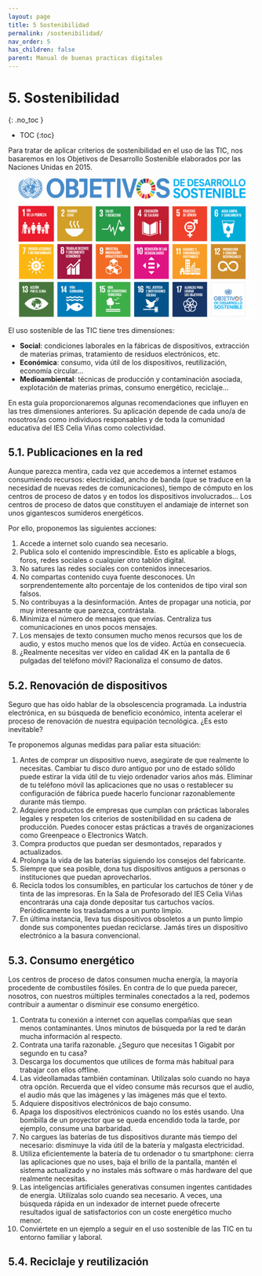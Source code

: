 ```yaml
---
layout: page
title: 5 Sostenibilidad
permalink: /sostenibilidad/
nav_order: 5
has_children: false
parent: Manual de buenas practicas digitales
---
```


# 5. Sostenibilidad
{: .no_toc }

- TOC
{:toc}

Para tratar de aplicar criterios de sostenibilidad en el uso de las TIC, nos basaremos en los Objetivos de Desarrollo Sostenible elaborados por las Naciones Unidas en 2015.

![Objetivos de sostenibilidad medioambiental ONU](../assets/sostenibilidad/objetivos-desarrollo-sostenible.png)

El uso sostenible de las TIC tiene tres dimensiones:

* **Social**: condiciones laborales en la fábricas de dispositivos, extracción de materias primas, tratamiento de residuos electrónicos, etc.
* **Económica**: consumo, vida útil de los dispositivos, reutilización, economía circular...
* **Medioambiental**: técnicas de producción y contaminación asociada, explotación de materias primas, consumo energético, reciclaje...

En esta guía proporcionaremos algunas recomendaciones que influyen en las tres dimensiones anteriores. Su aplicación depende de cada uno/a de nosotros/as como individuos responsables y de toda la comunidad educativa del IES Celia Viñas como colectividad.

## 5.1. Publicaciones en la red

Aunque parezca mentira, cada vez que accedemos a internet estamos consumiendo recursos: electricidad, ancho de banda (que se traduce en la necesidad de nuevas redes de comunicaciones), tiempo de cómputo en los centros de proceso de datos y en todos los dispositivos involucrados... Los centros de proceso de datos que constituyen el andamiaje de internet son unos gigantescos sumideros energéticos.

Por ello, proponemos las siguientes acciones:

1. Accede a internet solo cuando sea necesario.
2. Publica solo el contenido imprescindible. Esto es aplicable a blogs, foros, redes sociales o cualquier otro tablón digital.
3. No satures las redes sociales con contenidos innecesarios.
4. No compartas contenido cuya fuente desconoces. Un sorprendentemente alto porcentaje de los contenidos de tipo viral son falsos.
5. No contribuyas a la desinformación. Antes de propagar una noticia, por muy interesante que parezca, contrástala.
5. Minimiza el número de mensajes que envías. Centraliza tus comunicaciones en unos pocos mensajes.
6. Los mensajes de texto consumen mucho menos recursos que los de audio, y estos mucho menos que los de vídeo. Actúa en consecuecia.
7. ¿Realmente necesitas ver vídeo en calidad 4K en la pantalla de 6 pulgadas del teléfono móvil? Racionaliza el consumo de datos.

## 5.2. Renovación de dispositivos

Seguro que has oído hablar de la obsolescencia programada. La industria electrónica, en su búsqueda de beneficio económico, intenta acelerar el proceso de renovación de nuestra equipación tecnológica. ¿Es esto inevitable?

Te proponemos algunas medidas para paliar esta situación:

1. Antes de comprar un dispositivo nuevo, asegúrate de que realmente lo necesitas. Cambiar tu disco duro antiguo por uno de estado sólido puede estirar la vida útil de tu viejo ordenador varios años más. Eliminar de tu teléfono móvil las aplicaciones que no usas o restablecer su configuración de fábrica puede hacerlo funcionar razonablemente durante más tiempo.
2. Adquiere productos de empresas que cumplan con prácticas laborales legales y respeten los criterios de sostenibilidad en su cadena de producción. Puedes conocer estas prácticas a través de organizaciones como Greenpeace o Electronics Watch.
3. Compra productos que puedan ser desmontados, reparados y actualizados.
4. Prolonga la vida de las baterías siguiendo los consejos del fabricante.
5. Siempre que sea posible, dona tus dispositivos antiguos a personas o instituciones que puedan aprovecharlos.
6. Recicla todos los consumibles, en particular los cartuchos de tóner y de tinta de las impresoras. En la Sala de Profesorado del IES Celia Viñas encontrarás una caja donde depositar tus cartuchos vacíos. Periódicamente los trasladamos a un punto limpio.
7. En última instancia, lleva tus dispositivos obsoletos a un punto limpio donde sus componentes puedan reciclarse. Jamás tires un dispositivo electrónico a la basura convencional.

## 5.3. Consumo energético

Los centros de proceso de datos consumen mucha energía, la mayoría procedente de combustiles fósiles. En contra de lo que pueda parecer, nosotros, con nuestros múltiples terminales conectados a la red, podemos contribuir a aumentar o disminuir ese consumo energético.

1. Contrata tu conexión a internet con aquellas compañías que sean menos contaminantes. Unos minutos de búsqueda por la red te darán mucha información al respecto.
2. Contrata una tarifa razonable. ¿Seguro que necesitas 1 Gigabit por segundo en tu casa?
3. Descarga los documentos que utilices de forma más habitual para trabajar con ellos offline.
4. Las videollamadas también contaminan. Utilízalas solo cuando no haya otra opción. Recuerda que el vídeo consume más recursos que el audio, el audio más que las imágenes y las imágenes más que el texto.
5. Adquiere dispositivos electrónicos de bajo consumo.
6. Apaga los dispositivos electrónicos cuando no los estés usando. Una bombilla de un proyector que se queda encendido toda la tarde, por ejemplo, consume una barbaridad.
7. No cargues las baterías de tus dispositivos durante más tiempo del necesario: disminuye la vida útil de la batería y malgasta electricidad.
8. Utiliza eficientemente la batería de tu ordenador o tu smartphone: cierra las aplicaciones que no uses, baja el brillo de la pantalla, mantén el sistema actualizado y no instales más software o más hardware del que realmente necesitas.
9. Las inteligencias artificiales generativas consumen ingentes cantidades de energía. Utilízalas solo cuando sea necesario. A veces, una búsqueda rápida en un indexador de internet puede ofrecerte resultados igual de satisfactorios con un coste energético mucho menor.
10. Conviértete en un ejemplo a seguir en el uso sostenible de las TIC en tu entorno familiar y laboral.

## 5.4. Reciclaje y reutilización


